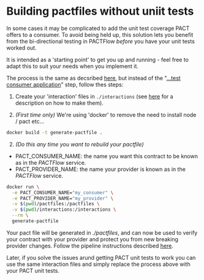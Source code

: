 
# Building pactfiles without uniit tests
In some cases it may be complicated to add the unit test coverage PACT offers to a consumer. To avoid being held up, this solution lets you benefit from the bi-directional testing in PACTFlow _before_ you have your unit tests worked out.

It is intended as a 'starting point' to get you up and running - feel free to adapt this to suit your needs when you implement it.

The process is the same as decsribed [here](https://discoveryinc.atlassian.net/wiki/spaces/GQA/pages/2886369708/Implementing+in+Consumer+code), but instead of the "[...test consumer application](https://discoveryinc.atlassian.net/wiki/spaces/GQA/pages/2886369708/Implementing+in+Consumer+code#2.-Start-mock-provider-and-test-consumer-application)" step, follow thes steps:

1. Create your 'interaction' files in `./interactions` (see [here](https://discoveryinc.atlassian.net/wiki/spaces/GQA/pages/2886369708/Implementing+in+Consumer+code#1.-Create-interaction-files) for a description on how to make them).

1. _(First time only)_
We're using 'docker' to remove the need to install node / pact etc... 
```bash
docker build -t generate-pactfile .
```

2. _(Do this any time you want to rebuild your pactfile)_

- PACT_CONSUMER_NAME: the name you want this contract to be known as in the _PACTFlow_ service.
- PACT_PROVIDER_NAME: the name your provider is known as in the _PACTFlow_ service.
```bash
docker run \
  -e PACT_CONSUMER_NAME="my_consumer" \
  -e PACT_PROVIDER_NAME="my_provider" \
  -v $(pwd)/pactfiles:/pactfiles \
  -v $(pwd)/interactions:/interactions \
  --rm \
  generate-pactfile
```

Your pact file will be generated in _./pactfiles_, and can now be used to verify your contract with your provider and protect you from new breaking provider changes. Follow the pipeline instructions described [here](https://discoveryinc.atlassian.net/wiki/spaces/GQA/pages/2886369708/Implementing+in+Consumer+code#2.-Is-the-consumer-specification-compatible-with-the-current-provider-specification%3F).

Later, if you solve the issues arund getting PACT unit tests to work you can use the same interaction files and simply replace the process above with your PACT unit tests.